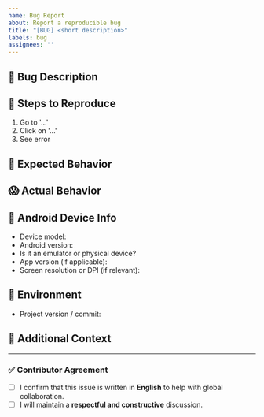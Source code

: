 ```yaml
---
name: Bug Report
about: Report a reproducible bug
title: "[BUG] <short description>"
labels: bug
assignees: ''
---
```


## 🐛 Bug Description

<!-- A clear and concise description of the bug. -->

## 🔁 Steps to Reproduce

1. Go to '...'
2. Click on '...'
3. See error

## 🤔 Expected Behavior

<!-- What did you expect to happen? -->

## 😱 Actual Behavior

<!-- What actually happened? -->

## 📱 Android Device Info

- Device model: <!-- e.g., Pixel 6, Samsung Galaxy A52 -->
- Android version: <!-- e.g., Android 12, Android 14 -->
- Is it an emulator or physical device?
- App version (if applicable):
- Screen resolution or DPI (if relevant):

## 🧪 Environment

- Project version / commit:

## 📘 Additional Context

<!-- Add any other context about the problem here. -->

---

### ✅ Contributor Agreement

- [ ] I confirm that this issue is written in **English** to help with global
      collaboration.
- [ ] I will maintain a **respectful and constructive** discussion.
